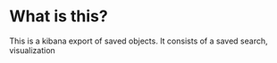 # What is this?

This is a kibana export of saved objects. It consists of a saved search, visualization
